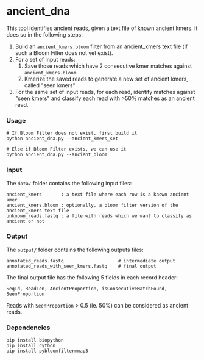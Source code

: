 # ancient_dna

This tool identifies ancient reads, given a text file of known ancient kmers. It does so in the following steps: 
1. Build an `ancient_kmers.bloom` filter from an ancient_kmers text file (if such a Bloom Filter does not yet exist).
2. For a set of input reads:
    1. Save those reads which have 2 consecutive kmer matches against `ancient_kmers.bloom`
    2. Kmerize the saved reads to generate a new set of ancient kmers, called "seen kmers"
3. For the same set of input reads, for each read, identify matches against "seen kmers" and classify each read with >50% matches as an ancient read.


### Usage

    # If Bloom Filter does not exist, first build it
    python ancient_dna.py --ancient_kmers_set

    # Else if Bloom Filter exists, we can use it
    python ancient_dna.py --ancient_bloom


### Input

The `data/` folder contains the following input files:

```
ancient_kmers       : a text file where each row is a known ancient kmer
ancient_kmers.bloom : optionally, a bloom filter version of the ancient_kmers text file
unknown_reads.fastq : a file with reads which we want to classify as ancient or not
```    

### Output 

The `output/` folder contains the following outputs files:
```
annotated_reads.fastq                    # intermediate output
annotated_reads_with_seen_kmers.fastq    # final output
```
The final output file has the following 5 fields in each record header: 
```
SeqId, ReadLen, AncientProportion, isConsecutiveMatchFound, SeenProportion
```   
Reads with `SeenProportion` > 0.5 (ie. 50%) can be considered as ancient reads. 


### Dependencies
```
pip install biopython
pip install cython
pip install pybloomfiltermmap3
```

    
